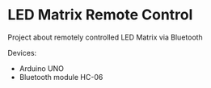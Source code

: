 # LED Matrix Remote Control
 
Project about remotely controlled LED Matrix via Bluetooth

Devices:
- Arduino UNO
- Bluetooth module HC-06 


